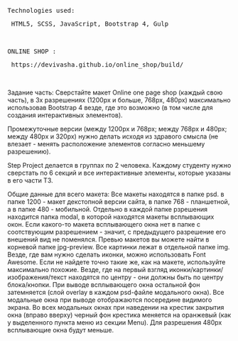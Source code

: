 <pre>
 <pre>Technologies used:</pre> HTML5, SCSS, JavaScript, Bootstrap 4, Gulp
 <pre>ONLINE SHOP :</pre> https://devivasha.github.io/online_shop/build/
 </pre>

 
Задание часть:
Сверстайте макет Online one page shop (каждый свою часть), в 3х разрешениях (1200px и больше, 768px, 480px) максимально использовав Bootstrap 4 везде, где это возможно (в том числе для создания интерактивных элементов).

Промежуточные версии (между 1200px и 768px; между 768px и 480px; между 480px и 320px) нужно делать исходя из здравого смысла (не влезает - менять расположение элементов согласно меньшему разрешению).

Step Project делается в группах по 2 человека. Каждому студенту нужно сверстать по 6 секций и все интерактивные элементы, которые указаны в его части ТЗ.

Общие данные для всего макета:
Все макеты находятся в папке psd. в папке 1200 - макет декстопной версии сайта, в папке 768 - планшетной, а в папке 480 - мобильной.
Отдельно в каждой папке рзрешения находится папка modal, в которой находятся макеты всплывающих окон. Если какого-то макета всплывающего окна нет в папке с соотствующим разрешением - значит, с предыдущего разрешение его внешений вид не поменялся.
Превью макетов вы можете найти в корневой папке jpg-preview.
Все картинки лежат в отдельной папке img.
Везде, где вам нужно сделать иконки, можно использовать Font Awesome. Если не найдете точно такие же, как на макете, используйте максимально похожие.
Везде, где на первый взгляд иконки/картинки/изображения/текст находятся по центру - они должны быть по центру блока/кнопки.
При выводе всплывающего окна остальной фон затемняется (слой overlay в каждом psd-файле модального окна).
Все модальные окна при выводе отображаются посередине видимого экрана.
Во всех модальных окнах при наведении на крестик закрытия окна (вправо вверху) черный фон крестика меняется на оранжевый (как у выделенного пункта меню из секции Menu).
Для разрешения 480px всплывающие окна будут меньше.

